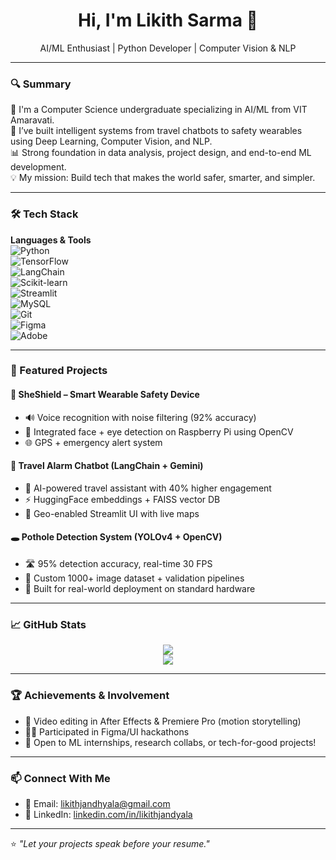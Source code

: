 <h1 align="center">Hi, I'm Likith Sarma 👋</h1>
<p align="center">AI/ML Enthusiast | Python Developer | Computer Vision & NLP </p>

---

### 🔍 Summary

🚀 I'm a Computer Science undergraduate specializing in AI/ML from VIT Amaravati.  
🔬 I’ve built intelligent systems from travel chatbots to safety wearables using Deep Learning, Computer Vision, and NLP.  
📊 Strong foundation in data analysis, project design, and end-to-end ML development.  
💡 My mission: Build tech that makes the world safer, smarter, and simpler.

---

### 🛠 Tech Stack

**Languages & Tools**  
![Python](https://img.shields.io/badge/-Python-black?style=flat&logo=python)  
![TensorFlow](https://img.shields.io/badge/-TensorFlow-black?style=flat&logo=tensorflow)  
![LangChain](https://img.shields.io/badge/-LangChain-black?style=flat&logo=data:image/svg+xml;base64,...)  
![Scikit-learn](https://img.shields.io/badge/-Scikit--Learn-black?style=flat&logo=scikit-learn)  
![Streamlit](https://img.shields.io/badge/-Streamlit-black?style=flat&logo=streamlit)  
![MySQL](https://img.shields.io/badge/-MySQL-black?style=flat&logo=mysql)  
![Git](https://img.shields.io/badge/-Git-black?style=flat&logo=git)  
![Figma](https://img.shields.io/badge/-Figma-black?style=flat&logo=figma)  
![Adobe](https://img.shields.io/badge/-Adobe%20Creative%20Suite-black?style=flat&logo=adobe)

---

### 🌟 Featured Projects

#### 🚨 SheShield – Smart Wearable Safety Device
- 🔊 Voice recognition with noise filtering (92% accuracy)
- 🎯 Integrated face + eye detection on Raspberry Pi using OpenCV
- 🌐 GPS + emergency alert system

#### 🧠 Travel Alarm Chatbot (LangChain + Gemini)
- 🧭 AI-powered travel assistant with 40% higher engagement
- ⚡ HuggingFace embeddings + FAISS vector DB
- 📍 Geo-enabled Streamlit UI with live maps

#### 🕳️ Pothole Detection System (YOLOv4 + OpenCV)
- 🛣️ 95% detection accuracy, real-time 30 FPS
- 🧾 Custom 1000+ image dataset + validation pipelines
- 🚗 Built for real-world deployment on standard hardware

---

### 📈 GitHub Stats
<p align="center">
  <img src="https://github-readme-stats.vercel.app/api?username=likithsarma&show_icons=true&theme=radical" />
  <br />
  <img src="https://github-readme-streak-stats.herokuapp.com/?user=likithsarma&theme=radical" />
</p>

---

### 🏆 Achievements & Involvement
- 🎥 Video editing in After Effects & Premiere Pro (motion storytelling)
- 🧑‍🎨 Participated in Figma/UI hackathons
- 💬 Open to ML internships, research collabs, or tech-for-good projects!

---

### 📫 Connect With Me
- 📧 Email: likithjandhyala@gmail.com  
- 💼 LinkedIn: [linkedin.com/in/likithjandyala](https://www.linkedin.com/in/likith-jandyala-5a16a8297/)

---

⭐ *"Let your projects speak before your resume."*  
